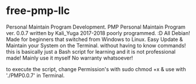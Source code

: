 # free-pmp-llc
Personal Maintain Program Development.
PMP Personal Maintain Program ver. 0.0.7
written by Kali_Yuga 2017-2018
poorly programmed. :D
All Debian!
Made for beginners that switched from Windows to Linux.
Easy Update & Maintain your System on the Terminal.
without having to know commands!
this is basically just a Bash script for learning and it is not professional made! 
Mainly use it myself
No warranty whatsoever!

to execute the script, change Permission's with sudo chmod +x & use with './PMP0.0.7' in Terminal.

